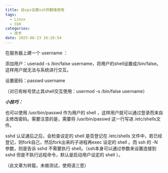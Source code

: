 ```yaml
---
title: 给vps设置ssh供翻墙使用
tags:
  - Linux
  - SSH
categories:
  - 技术
date: 2025-06-23 16:26:54
---
```


在服务器上建一个 username ：

添加用户：useradd -s /bin/false username，将用户的shell设置成/bin/false。这样用户就无法与系统进行交互。

设置密码：passwd username

（对已有帐号禁止其shell交互使用：usermod -s /bin/false username）

***小技巧：***

也可以使用 /usr/bin/passwd 作为用户的 shell ，这样用户就可以通过登录而来自主修改密码。需要注意的是，需要将 /usr/bin/passwd 这一行写进 /etc/shells文件。

sshd 认证通后之后，会检查设定的 shell 是否登记在 /etc/shells 文件中，若已经登记，则fork自己，然后fork出来的子进程再exec 设定的 shell 。而 ssh 的 -N 参数，则是告诉 sshd 不需要执行 shell。（ssh本身可以通过参数来设置连接到 sshd 但是不执行远程命令，默认是启动用户设定的 shell ）。

（此文章为转载，未做测试，使用请三思）

